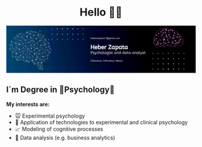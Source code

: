 <h1 align="center">Hello 👋🏽</h1>

![texto cualquiera por si no carga la imagen](https://github.com/heber4543/heber4543/blob/main/banner.png)

## I´m Degree in 🧠Psychology🧠
**My interests are:**

- 🐭 Experimental psychology 
- 🤖 Application of technologies to experimental and clinical psychology
- 📈 Modeling of cognitive processes
- 📶 Data analysis (e.g. business analytics)
